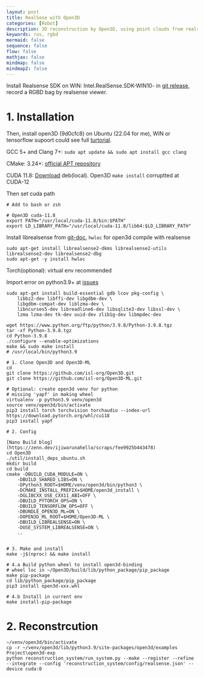 ```yaml
---
layout: post
title: RealSese with Open3D
categories: [Robot]
description: 3D reconstruction by Open3D, using point clouds from realsense
keywords: ros, rgbd
mermaid: false
sequence: false
flow: false
mathjax: false
mindmap: false
mindmap2: false
---
```



Install Realsense SDK on WIN: Intel.RealSense.SDK-WIN10-<version> in [git release](https://github.com/IntelRealSense/librealsense/releases), record a RGBD bag by realsense viewer.

# 1. Installation

Then, install open3D (9d0cfc8) on Ubuntu (22.04 for me), WIN or tensorflow supoort could see full [turtorial](https://www.open3d.org/docs/latest/compilation.html#config).



GCC 5+ and Clang 7+: `sudo apt update && sudo apt install gcc clang`

CMake: 3.24+: [official APT repository](https://apt.kitware.com/)

CUDA 11.8: [Download](https://developer.nvidia.com/cuda-11-8-0-download-archive?target_os=Linux&target_arch=x86_64&Distribution=Ubuntu&target_version=22.04&target_type=deb_local) deb(local). Open3D `make install` corruptted at CUDA-12

Then set cuda path
```shell
# Add to bash or zsh

# Open3D cuda-11.8
export PATH="/usr/local/cuda-11.8/bin:$PATH"
export LD_LIBRARY_PATH="/usr/local/cuda-11.8/lib64:$LD_LIBRARY_PATH"
```

Install librealsense from [git-doc](https://github.com/IntelRealSense/librealsense/blob/master/doc/distribution_linux.md), `hwloc` for open3d compile with realsense

```shell
sudo apt-get install librealsense2-dkms librealsense2-utils librealsense2-dev librealsense2-dbg
sudo apt-get -y install hwloc
```

Torch(optional): virtual env recommended

Import error on python3.9+ at [issues](https://github.com/isl-org/Open3D/issues/4917#issuecomment-1076992720)


```shell
sudo apt-get install build-essential gdb lcov pkg-config \
    libbz2-dev libffi-dev libgdbm-dev \
    libgdbm-compat-dev liblzma-dev \
    libncurses5-dev libreadline6-dev libsqlite3-dev libssl-dev \
    lzma lzma-dev tk-dev uuid-dev zlib1g-dev libmpdec-dev

wget https://www.python.org/ftp/python/3.9.8/Python-3.9.8.tgz
tar -xf Python-3.9.8.tgz
cd Python-3.9.8
./configure --enable-optimizations
make && sudo make install
# /usr/local/bin/python3.9
```


```shell
# 1. Clone Open3D and Open3D-ML
cd
git clone https://github.com/isl-org/Open3D.git
git clone https://github.com/isl-org/Open3D-ML.git

# Optional: create open3d venv for python
# missing 'yapf' in making wheel
virtualenv -p python3.9 venv/open3d
source venv/open3d/bin/activate
pip3 install torch torchvision torchaudio --index-url https://download.pytorch.org/whl/cu118
pip3 install yapf

# 2. Config

[Nano Build blog](https://zenn.dev/ijiwarunahello/scraps/fee9925b443478)
cd Open3D
./util/install_deps_ubuntu.sh
mkdir build
cd build
cmake -DBUILD_CUDA_MODULE=ON \
    -DBUILD_SHARED_LIBS=ON \
    -DPython3_ROOT=$HOME/venv/open3d/bin/python3 \
    -DCMAKE_INSTALL_PREFIX=$HOME/open3d_install \
    -DGLIBCXX_USE_CXX11_ABI=OFF \
    -DBUILD_PYTORCH_OPS=ON \
    -DBUILD_TENSORFLOW_OPS=OFF \
    -DBUNDLE_OPEN3D_ML=ON \
    -DOPEN3D_ML_ROOT=$HOME/Open3D-ML \
    -DBUILD_LIBREALSENSE=ON \
    -DUSE_SYSTEM_LIBREALSENSE=ON \
    ..


# 3. Make and install
make -j$(nproc) && make install

# 4.a Build python wheel to install open3d-binding
# wheel loc in ~/Open3D/build/lib/python_package/pip_package
make pip-package
cd lib/python_package/pip_package
pip3 install open3d-xxx.whl

# 4.b Install in current env
make install-pip-package

```

# 2. Reconstrcution

```shell
~/venv/open3d/bin/activate
cp -r ~/venv/open3d/lib/python3.9/site-packages/open3d/examples Project\open3d-exp
python reconstruction_system/run_system.py --make --register --refine --integrate --config 'reconstruction_system/config/realsense.json' --device cuda:0
```
